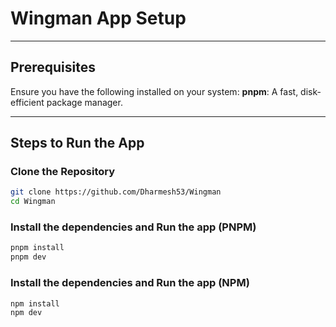 # Wingman App Setup

---

## Prerequisites

Ensure you have the following installed on your system:
**pnpm**: A fast, disk-efficient package manager.

---

## Steps to Run the App

### Clone the Repository

```bash
git clone https://github.com/Dharmesh53/Wingman
cd Wingman
```

### Install the dependencies and Run the app (PNPM)

```bash
pnpm install
pnpm dev
```

### Install the dependencies and Run the app (NPM)

```bash
npm install
npm dev
```
